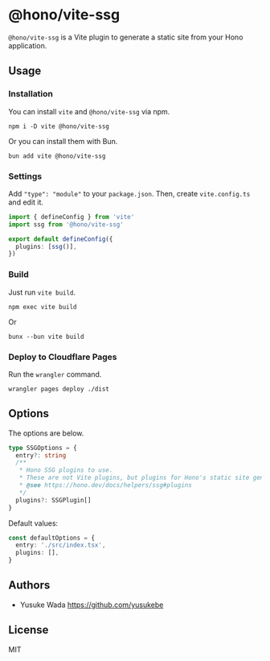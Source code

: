 # @hono/vite-ssg

`@hono/vite-ssg` is a Vite plugin to generate a static site from your Hono application.

## Usage

### Installation

You can install `vite` and `@hono/vite-ssg` via npm.

```plain
npm i -D vite @hono/vite-ssg
```

Or you can install them with Bun.

```plain
bun add vite @hono/vite-ssg
```

### Settings

Add `"type": "module"` to your `package.json`. Then, create `vite.config.ts` and edit it.

```ts
import { defineConfig } from 'vite'
import ssg from '@hono/vite-ssg'

export default defineConfig({
  plugins: [ssg()],
})
```

### Build

Just run `vite build`.

```text
npm exec vite build
```

Or

```text
bunx --bun vite build
```

### Deploy to Cloudflare Pages

Run the `wrangler` command.

```text
wrangler pages deploy ./dist
```

## Options

The options are below.

```ts
type SSGOptions = {
  entry?: string
  /**
   * Hono SSG plugins to use.
   * These are not Vite plugins, but plugins for Hono's static site generation.
   * @see https://hono.dev/docs/helpers/ssg#plugins
   */
  plugins?: SSGPlugin[]
}
```

Default values:

```ts
const defaultOptions = {
  entry: './src/index.tsx',
  plugins: [],
}
```

## Authors

- Yusuke Wada <https://github.com/yusukebe>

## License

MIT
